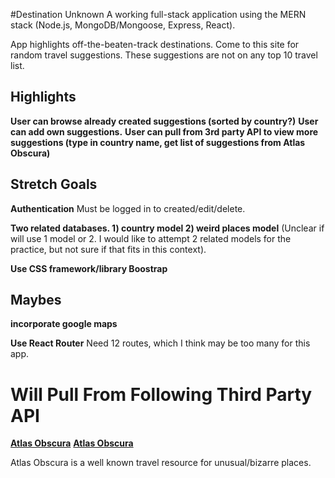 #Destination Unknown
A working full-stack application using the MERN stack (Node.js, MongoDB/Mongoose, Express, React).

App highlights off-the-beaten-track destinations.
Come to this site for random travel suggestions. These suggestions are not on any top 10 travel list.

## Highlights
**User can browse already created suggestions (sorted by country?)**
**User can add own suggestions.**
**User can pull from 3rd party API to view more suggestions (type in country name, get list of suggestions from Atlas Obscura)**

## Stretch Goals
**Authentication**
Must be logged in to created/edit/delete.

**Two related databases.   1) country model 2) weird places model**
(Unclear if will use 1 model or 2. I would like to attempt 2 related models for the practice, but not sure if that fits in this context).

**Use CSS framework/library Boostrap**

## Maybes
**incorporate google maps**

**Use React Router**
Need 12 routes, which I think may be too many for this app.

# Will Pull From Following Third Party API

[__Atlas Obscura__](https://github.com/TruitMeGood/node-atlas-obscura)
[__Atlas Obscura__](https://github.com/csshen/atlas-obscura-api)

Atlas Obscura is a well known travel resource for unusual/bizarre places.
